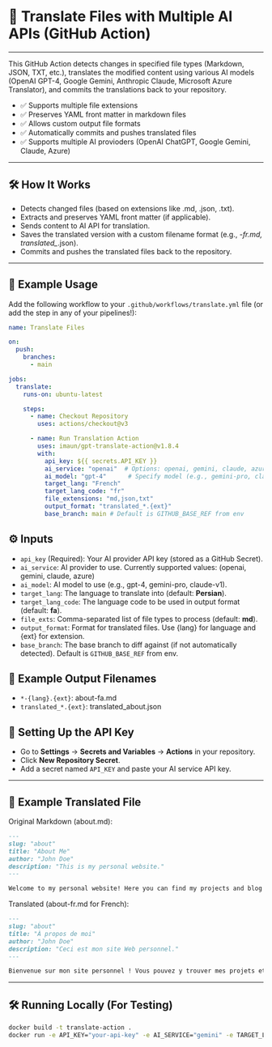 # 🚀  Translate Files with Multiple AI APIs (GitHub Action)
---
This GitHub Action detects changes in specified file types (Markdown, JSON, TXT, etc.), translates the modified content using various AI models (OpenAI GPT-4, Google Gemini, Anthropic Claude, Microsoft Azure Translator), and commits the translations back to your repository.

- ✅ Supports multiple file extensions
- ✅ Preserves YAML front matter in markdown files
- ✅ Allows custom output file formats
- ✅ Automatically commits and pushes translated files
- ✅ Supports multiple AI provioders (OpenAI ChatGPT, Google Gemini, Claude, Azure)

---
## 🛠 How It Works
- Detects changed files (based on extensions like .md, .json, .txt).
- Extracts and preserves YAML front matter (if applicable).
- Sends content to AI API for translation.
- Saves the translated version with a custom filename format (e.g., *-fr.md, translated_*.json).
- Commits and pushes the translated files back to the repository.

---
## 📌 Example Usage
Add the following workflow to your `.github/workflows/translate.yml` file (or add the step in any of your pipelines!):

```yaml
name: Translate Files

on:
  push:
    branches:
      - main

jobs:
  translate:
    runs-on: ubuntu-latest

    steps:
      - name: Checkout Repository
        uses: actions/checkout@v3

      - name: Run Translation Action
        uses: imaun/gpt-translate-action@v1.8.4
        with:
          api_key: ${{ secrets.API_KEY }}
          ai_service: "openai"  # Options: openai, gemini, claude, azure
          ai_model: "gpt-4"      # Specify model (e.g., gemini-pro, claude-v1)
          target_lang: "French"
          target_lang_code: "fr"
          file_extensions: "md,json,txt"
          output_format: "translated_*.{ext}"
          base_branch: main # Default is GITHUB_BASE_REF from env
```
## ⚙️ Inputs
- `api_key` (Required): Your AI provider API key (stored as a GitHub Secret).
- `ai_service`: AI provider to use. Currently supported values: (openai, gemini, claude, azure)
- `ai_model`: AI model to use (e.g., gpt-4, gemini-pro, claude-v1).
- `target_lang`: The language to translate into (default: **Persian**).
- `target_lang_code`: The language code to be used in output format (default: **fa**).
- `file_exts`: Comma-separated list of file types to process (default: **md**).
- `output_format`: Format for translated files. Use {lang} for language and {ext} for extension.
- `base_branch`: The base branch to diff against (if not automatically detected). Default is `GITHUB_BASE_REF` from env.

## 🎯 Example Output Filenames
- `*-{lang}.{ext}`: about-fa.md
- `translated_*.{ext}`: translated_about.json

## 🔑 Setting Up the API Key
- Go to **Settings** → **Secrets and Variables** → **Actions** in your repository.
- Click **New Repository Secret**.
- Add a secret named `API_KEY` and paste your AI service API key.

---
## 📌 Example Translated File
Original Markdown (about.md):

```md
---
slug: "about"
title: "About Me"
author: "John Doe"
description: "This is my personal website."
---

Welcome to my personal website! Here you can find my projects and blog posts.
```
Translated (about-fr.md for French):

```md
---
slug: "about"
title: "À propos de moi"
author: "John Doe"
description: "Ceci est mon site Web personnel."
---

Bienvenue sur mon site personnel ! Vous pouvez y trouver mes projets et articles de blog.
```
---
## 🛠 Running Locally (For Testing)
```bash
docker build -t translate-action .
docker run -e API_KEY="your-api-key" -e AI_SERVICE="gemini" -e TARGET_LANG="French" -e TARGET_LANG_CODE="fr" translate-action
```
